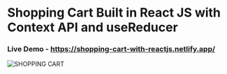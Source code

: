 # Shopping Cart Built in React JS with Context API and useReducer

### Live Demo - https://shopping-cart-with-reactjs.netlify.app/
![SHOPPING CART](https://user-images.githubusercontent.com/51760520/137257892-5bc9526b-4c59-4054-b255-337dc2c90123.png)
